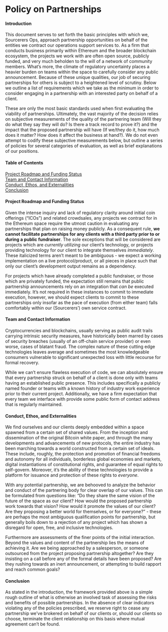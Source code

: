 # Policy on Partnerships

#### Introduction

This document serves to set forth the basic principles with which we, Sourcerers Ops, approach partnership opportunities on behalf of the entities we contract our operations support services to. As a firm that conducts business primarily within Ethereum and the broader blockchain ecosystem, the projects we work with are often open source, publicly funded, and very much beholden to the will of a network of community members. What’s more, the climate of regulatory uncertainty places a heavier burden on teams within the space to carefully consider any public announcement. Because of these unique qualities, our job of securing partnerships for others is subject to a heightened level of scrutiny. Below we outline a list of requirements which we take as the minimum in order to consider engaging in a partnership with an interested party on behalf of a client.

These are only the most basic standards used when first evaluating the viability of partnerships. Ultimately, the vast majority of the decision relies on subjective measurements of the quality of the partnering team (Will they do what they say they will do? Is there a track record to prove it?) and the impact that the proposed partnership will have (If we/they do it, how much does it matter? How does it affect the business at hand?). We do not even attempt to codify these subjective measurements below, but outline a series of policies for several categories of evaluation, as well as brief explanations of our positions.

#### Table of Contents

[Project Roadmap and Funding Status](#project-roadmap-and-funding-status)  
[Team and Contact Information](#team-and-contact-information)  
[Conduct, Ethos, and Externalities](#conduct-ethos-and-externalities)  
[Conclusion](#conclusion)  

#### Project Roadmap and Funding Status

Given the intense inquiry and lack of regulatory clarity around initial coin offerings (“ICOs”) and related crowdsales, any projects we contract for in the Ethereum space require the utmost caution in evaluating any partnerships that plan on raising money publicly. As a consequent rule, **we cannot facilitate partnerships for any clients with a third party prior to or during a public fundraiser**. The sole exceptions that will be considered are projects which are _currently utilizing_ our client’s technology, or projects providing technology for our client to integrate themselves _immediately_. These italicized terms aren’t meant to be ambiguous - we expect a working implementation on a live protocol/product, or all pieces in place such that only our client’s development output remains as a dependency.

For projects which have already completed a public fundraiser, or those which are privately funded, the expectation still remains that public partnership announcements rely on an integration that _can be_ executed immediately. It’s not required in these instances to commit to immediate execution, however, we should expect clients to commit to these partnerships only insofar as the pace of execution (from either team) falls comfortably within our (Sourcerers’) own service contract.

#### Team and Contact Information

Cryptocurrencies and blockchains, usually serving as public audit trails carrying intrinsic security measures, have historically been marred by cases of security breaches (usually of an off-chain service provider) or even worse, cases of blatant fraud. The complex nature of these cutting edge technologies leaves average and sometimes the most knowledgeable consumers vulnerable to significant unexpected loss with little recourse for formal recovery.

While we can’t ensure flawless execution of code, we can absolutely ensure that every partnership struck on behalf of a client is done only with teams having an established public presence. This includes specifically a publicly named founder or teams with a known history of industry work experience prior to their current project. Additionally, we have a firm expectation that every team we interface with provide some public form of contact address that is regularly maintained.

#### Conduct, Ethos, and Externalities

We find ourselves and our clients deeply embedded within a space spawned from a certain set of shared values. From the inception and dissemination of the original Bitcoin white paper, and through the many developments and advancements of new protocols, the entire industry has been marching towards a world constructed from a certain set of ideals. These include, roughly, the protection and promotion of financial freedoms and autonomy for all individuals, borderless global economies and markets, digital instantiations of constitutional rights, and guarantee of equal rights to self-govern. Moreover, it’s the ability of these technologies to provide a platform for issuance and protection of these rights to _everyone_.

With any potential partnership, we are behooved to analyze the behavior and conduct of the partnering body for clear overlap of our values. This can be formulated from questions like: “Do they share the same vision of the future of the space as our client? How would the proposed partnership work towards that vision? How would it promote the values of our client? Are they proposing a better world for themselves, or for everyone?” - these are perhaps the most ambiguous qualification points for partnership, but generally boils down to a rejection of any project which has shown a disregard for open, free, and inclusive technologies.

Furthermore are assessments of the finer points of the initial interaction. Beyond the values and content of the partnership lies the means of achieving it. Are we being approached by a salesperson, or someone outsourced from the project proposing partnership altogether? Are they insisting on a call before any of the formal details have been proposed? Are they rushing towards an inert announcement, or attempting to build rapport and reach common goals?


#### Conclusion

As stated in the introduction, the framework provided above is a simple rough outline of what is otherwise an involved task of assessing the risks and benefits of possible partnerships. In the absence of clear indicators violating any of the policies prescribed, we reserve right to cease any partnership we’ve brokered on behalf of our clients or, should our clients so choose, terminate the client relationship on this basis where mutual agreement can’t be found.
